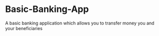 # Basic-Banking-App
A basic banking application which allows you to transfer money you and your beneficiaries
